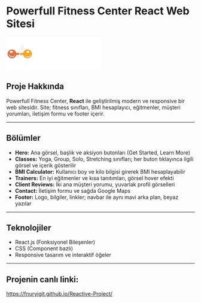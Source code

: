 # Powerfull Fitness Center React Web Sitesi

![Powerfull Logo](src/assets/images/logo.png)

## Proje Hakkında
Powerfull Fitness Center, **React** ile geliştirilmiş modern ve responsive bir web sitesidir. Site; fitness sınıfları, BMI hesaplayıcı, eğitmenler, müşteri yorumları, iletişim formu ve footer içerir.  

---

## Bölümler
- **Hero:** Ana görsel, başlık ve aksiyon butonları (Get Started, Learn More)  
- **Classes:** Yoga, Group, Solo, Stretching sınıfları; her buton tıklayınca ilgili görsel ve içerik gösterilir  
- **BMI Calculator:** Kullanıcı boy ve kilo bilgisi girerek BMI hesaplayabilir  
- **Trainers:** En iyi eğitmenler ve kısa tanıtımları, görsel hover efekti  
- **Client Reviews:** İki ana müşteri yorumu, yuvarlak profil görselleri  
- **Contact:** İletişim formu ve sağda Google Maps  
- **Footer:** Logo, bilgiler, linkler; navbar ile aynı mavi arka plan, beyaz yazılar  

---

## Teknolojiler
- React.js (Fonksiyonel Bileşenler)  
- CSS (Component bazlı)  
- Responsive tasarım ve interaktif öğeler  

---

## Projenin canlı linki:

 https://fnuryigit.github.io/Reactive-Project/
